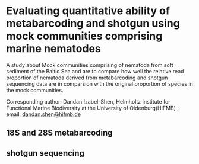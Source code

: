 # Evaluating quantitative ability of metabarcoding and shotgun using mock communities comprising marine nematodes 

A study about Mock communities comprising of nematoda from soft sediment of the Baltic Sea and are to compare how well the relative read proportion of nematoda derived from metabarcoding and shotgun sequencing data are in comparsion with the original proportion of species in the mock communities. 

Corresponding author: Dandan Izabel-Shen, Helmholtz Institute for Functional Marine Biodiversity at the University of Oldenburg(HIFMB) ; email: dandan.shen@hifmb.de

## 18S and 28S metabarcoding ##
## shotgun sequencing ########

